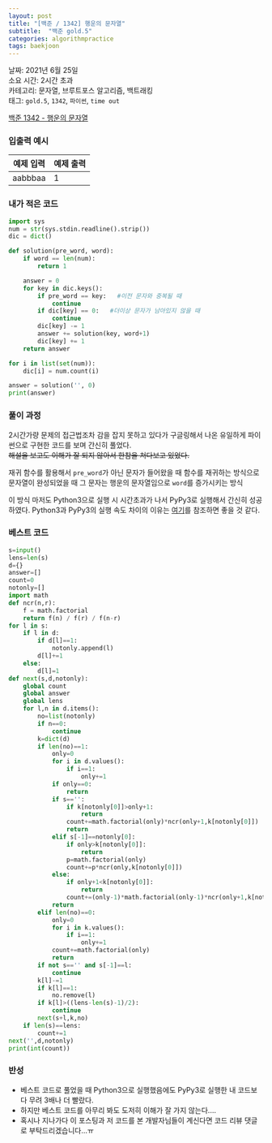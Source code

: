 ```yaml
---
layout: post
title: "[백준 / 1342] 행운의 문자열"
subtitle:  "백준 gold.5"
categories: algorithmpractice
tags: baekjoon
---
```


날짜: 2021년 6월 25일  
소요 시간: 2시간 초과  
카테고리: 문자열, 브루트포스 알고리즘, 백트래킹  
태그: `gold.5`, `1342`, `파이썬`, `time out`  


[백준 1342 - 행운의 문자열](https://www.acmicpc.net/problem/1254)

### 입출력 예시  

|예제 입력|예제 출력|
|---|---|
|aabbbaa|1|

  
### 내가 적은 코드

```python
import sys
num = str(sys.stdin.readline().strip())
dic = dict()

def solution(pre_word, word):
    if word == len(num):
        return 1

    answer = 0
    for key in dic.keys():
        if pre_word == key:   #이전 문자와 중복될 때
            continue
        if dic[key] == 0:   #더이상 문자가 남아있지 않을 때 
            continue
        dic[key] -= 1
        answer += solution(key, word+1)
        dic[key] += 1
    return answer

for i in list(set(num)):
    dic[i] = num.count(i)

answer = solution('', 0)
print(answer)

```

### 풀이 과정  

2시간가량 문제의 접근법조차 감을 잡지 못하고 있다가 구글링해서 나온 유일하게 파이썬으로 구현한 코드를 보며 간신히 풀었다.  
~~해설을 보고도 이해가 잘 되지 않아서 한참을 쳐다보고 있었다.~~
  
재귀 함수를 활용해서 `pre_word`가 아닌 문자가 들어왔을 때 함수를 재귀하는 방식으로  
문자열이 완성되었을 때 그 문자는 행운의 문자열임으로 `word`를 증가시키는 방식  

이 방식 마저도 Python3으로 실행 시 시간초과가 나서 PyPy3로 실행해서 간신히 성공하였다.
Python3과 PyPy3의 실행 속도 차이의 이유는 [여기](https://ralp0217.tistory.com/entry/Python3-%EC%99%80-PyPy3-%EC%B0%A8%EC%9D%B4)를 참조하면 좋을 것 같다.
  
  
### 베스트 코드

```python
s=input()
lens=len(s)
d={}
answer=[]
count=0
notonly=[]
import math
def ncr(n,r):
    f = math.factorial
    return f(n) / f(r) / f(n-r)
for l in s:
    if l in d:
        if d[l]==1:
            notonly.append(l)
        d[l]+=1        
    else:
        d[l]=1
def next(s,d,notonly):
    global count
    global answer
    global lens
    for l,n in d.items():
        no=list(notonly)
        if n==0:
            continue
        k=dict(d)
        if len(no)==1:
            only=0
            for i in d.values():
                if i==1:
                    only+=1
            if only==0:
                return
            if s=='':
                if k[notonly[0]]>only+1:
                    return
                count+=math.factorial(only)*ncr(only+1,k[notonly[0]])
                return
            elif s[-1]==notonly[0]:
                if only>k[notonly[0]]:
                    return
                p=math.factorial(only)
                count+=p*ncr(only,k[notonly[0]])
            else:
                if only+1<k[notonly[0]]:
                    return
                count+=(only-1)*math.factorial(only-1)*ncr(only+1,k[notonly[0]])+math.factorial(only-1)*(ncr(only,k[notonly[0]]-1) if k[notonly[0]]>1 else 1)
            return
        elif len(no)==0:
            only=0
            for i in k.values():
                if i==1:
                    only+=1
            count+=math.factorial(only)
            return
        if not s=='' and s[-1]==l:
            continue
        k[l]-=1
        if k[l]==1:
            no.remove(l)
        if k[l]>((lens-len(s)-1)/2):
            continue          
        next(s+l,k,no)
    if len(s)==lens:
        count+=1
next('',d,notonly)
print(int(count))

```

### 반성

- 베스트 코드로 풀었을 때 Python3으로 실행했음에도 PyPy3로 실행한 내 코드보다 무려 3배나 더 빨랐다.  
- 하지만 베스트 코드를 아무리 봐도 도저히 이해가 잘 가지 않는다....  
- 혹시나 지나가다 이 포스팅과 저 코드를 본 개발자님들이 계신다면 코드 리뷰 댓글로 부탁드리겠습니다...ㅠ

